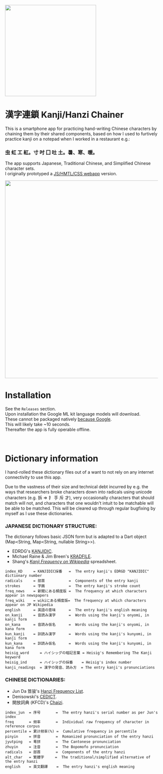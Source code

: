 <img style="width:300px" src="https://callumbeaney.github.io/index_images/chain.jpg" /></a>   

# 漢字連鎖 Kanji/Hanzi Chainer  
  
This is a smartphone app for practicing hand-writing Chinese characters by chaining them by their shared components, based on how I used to furtively practice kanji on a notepad when I worked in a restaurant e.g.:   
  
### 虫 虹 工 紅。寸 吋 囗 吐 土。暑、寒、暖。 

The app supports Japanese, Traditional Chinese, and Simplified Chinese character sets.  
I originally prototyped a [JS/HMTL/CSS webapp](https://github.com/CallumBeaney/rensou-kanji-hinge) version.  
    
<img style="width:650px;" src="https://raw.githubusercontent.com/CallumBeaney/kanji-hanzi-chainer/master/preview.png">
  
  
# Installation
See the `Releases` section.  
Upon installation the Google ML kit language models will download.  
These cannot be packaged natively [because Google](https://developers.google.com/ml-kit/tips/installation-paths#how_to_choose_between_bundled_and_unbundled).  
This will likely take ~10 seconds.  
Thereafter the app is fully operable offline.  
  
<br>
  
# Dictionary information
  
I hand-rolled these dictionary files out of a want to not rely on any internet connectivity to use this app.
  
Due to the vastness of their size and technical debt incurred by e.g. the ways that researchers broke characters down into radicals using unicode characters (e.g. 拆 => 扌 手 斥	才), very occasionally characters that should match will not, and characters that one wouldn't intuit to be matchable will be able to be matched. This will be cleared up through regular bugfixing by myself as I use these dictionaries.  

### JAPANESE DICTIONARY STRUCTURE:  
The dictionary follows basic JSON form but is adapted to a Dart object (Map<String, Map<String, nullable String>>). 
  
 - EDRDG's [KANJIDIC](http://www.edrdg.org/wiki/index.php/KANJIDIC_Project).  
 - Michael Raine & Jim Breen's [KRADFILE](http://www.edrdg.org/krad/kradinf.html).  
 - Shang's *[Kanji Frequency on Wikipedia](https://docs.google.com/spreadsheets/d/18uV916nNLcGE7FqjWH4SJSxlvuT8mM4J865u0WvqlHU/edit?usp=sharing)* spreadsheet.  
   
```
index_KD     = KANJIDIC採番   =  The entry kanji's EDRGD "KANJIDIC" dictionary number
radicals     = 部首           =  Components of the entry kanji
strokes      = 字画           =  The entry kanji's stroke count
freq_news    = 新聞にある頻度版 =  The frequency at which characters appear in newspapers
freq_wiki    = wikiにある頻度版=  The frequency at which characters appear on JP Wikipedia
english      = 英語の意味      =  The entry kanji's english meaning
on_kanji     = 音読み漢字      =  Words using the kanji's onyomi, in kanji form
on_kana      = 音読み仮名      =  Words using the kanji's onyomi, in kana form
kun_kanji    = 訓読み漢字      =  Words using the kanji's kunyomi, in kanji form
kun_kana     = 訓読み仮名      =  Words using the kanji's kunyomi, in kana form
heisig_word     = ハイシッグの暗記言葉 = Heisig's Remembering The Kanji keyword
heisig_ind      = ハイシッグの採番    = Heisig's index number
kanji_readings  = 漢字の発音、読み方  = The entry kanji's pronunciations 
```        
  
### CHINESE DICTIONARIES:  
  
 - Jun Da 笪骏's [Hanzi Frequency List](https://lingua.mtsu.edu/chinese-computing/statistics/char/list.php?Which=MO).  
 - Denisowski's [CEDICT](https://cc-cedict.org/wiki/).  
 - 開放詞典 (KFCD)'s [Chaizi](https://github.com/kfcd/chaizi).  
   
```
index_jun  = 序号       =  The entry hanzi's serial number as per Jun's index
freq       = 频率       =  Individual raw frequency of character in reference corpus
percentile = 累计频率(%) =  Cumulative frequency in percentile
pinyin     = 拼音       =  Romanized pronunciation of the entry hanzi
jyutping   = 粵拼       =  The Cantonese pronunciation
zhuyin     = 注音       =  The Bopomofo pronunciation
radicals   = 部首       =  Components of the entry hanzi
alt_char   = 繁體字     =  The traditional/simplified alternative of the entry hanzi
english    = 英文翻譯    =  The entry hanzi's english meaning
``` 
